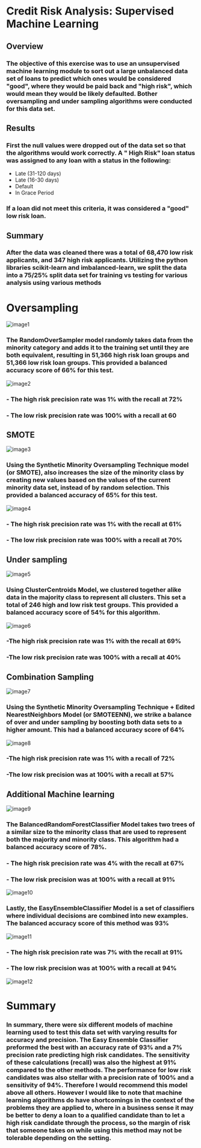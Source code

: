 # Credit Risk Analysis: Supervised Machine Learning 
## Overview
### The objective of this exercise was to use an unsupervised machine learning module to sort out a large unbalanced data set of loans to predict which ones would be considered "good", where they would be paid back and "high risk", which would mean they would be likely defaulted. Bother oversampling and under sampling algorithms were conducted for this data set.
## Results
### First the null values were dropped out of the data set so that the algorithms would work correctly. A " High Risk" loan status was assigned to any loan with a status in the following:
- Late (31-120 days)
- Late (16-30 days)
- Default
- In Grace Period
### If a loan did not meet this criteria, it was considered a "good" low risk loan.
## Summary
### After the data was cleaned there was a total of 68,470 low risk applicants, and 347 high risk applicants. Utilizing the python libraries scikit-learn and imbalanced-learn, we split the data into a 75/25% split data set for training vs testing for various analysis using various methods
# Oversampling
![image1](/Resources/oversample.png)
### The RandomOverSampler model randomly takes data from the minority category and adds it to the training set until they are both equivalent, resulting in 51,366 high risk loan groups and 51,366 low risk loan groups. This provided a balanced accuracy score of 66% for this test.
![image2](/Resources/oversampleresults.png)
### - The high risk precision rate was 1% with the recall at 72%
### - The low risk precision rate was 100% with a recall at 60
## SMOTE
![image3](/Resources/smote.png)
### Using the Synthetic Minority Oversampling Technique model (or SMOTE), also increases the size of the minority class by creating new values based on the values of the current minority data set, instead of by random selection. This provided a balanced accuracy of 65% for this test.
![image4](/Resources/smoteresults.png)
### - The high risk precision rate was 1% with the recall at 61%
### - The low risk precision rate was 100% with a recall at 70%
## Under sampling
![image5](/Resources/undersample.png)
### Using ClusterCentroids Model, we clustered together alike data in the majority class to represent all clusters. This set a total of 246 high and low risk test groups. This provided a balanced accuracy score of 54% for this algorithm. 
![image6](/Resources/undersampleresults.png)
### -The high risk precision rate was 1% with the recall at 69%
### -The low risk precision rate was 100% with a recall at 40%
## Combination Sampling
![image7](/Resources/smoteenn.png)
### Using the Synthetic Minority Oversampling Technique + Edited NearestNeighbors Model (or SMOTEENN), we strike a balance of over and under sampling by boosting both data sets to a higher amount. This had a balanced accuracy score of 64%
![image8](/Resources/smoteennresults.png)
### -The high risk precision rate was 1% with a recall of 72%
### -The low risk precision was at 100% with a recall at 57%
## Additional Machine learning
![image9](/Resources/forest.png)
### The BalancedRandomForestClassifier Model takes two trees of a similar size to the minority class that are used to represent both the majority and minority class. This algorithm had a balanced accuracy score of 78%.
### - The high risk precision rate was 4% with the recall at 67%
### - The low risk precision was at 100% with a recall at 91%
![image10](/Resources/forestresults.png)
### Lastly, the EasyEnsembleClassifier Model is a set of classifiers where individual decisions are combined into new examples. The balanced accuracy score of this method was 93%
![image11](/Resources/easy.png)
### - The high risk precision rate was 7% with the recall at 91%
### - The low risk precision was at 100% with a recall at 94%
![image12](/Resources/easyresults.png)
# Summary
### In summary, there were six different models of machine learning used to test this data set with varying results for accuracy and precision. The Easy Ensemble Classifier preformed the best with an accuracy rate of 93% and a 7% precision rate predicting high risk candidates. The sensitivity of these calculations (recall) was also the highest at 91% compared to the other methods. The performance for low risk candidates was also stellar with a precision rate of 100% and a sensitivity of 94%. Therefore I would recommend this model above all others. However I would like to note that machine learning algorithms do have shortcomings in the context of the problems they are applied to, where in a business sense it may be better to deny a loan to a qualified candidate than to let a high risk candidate through the process, so the margin of risk that someone takes on while using this method may not be tolerable depending on the setting.
